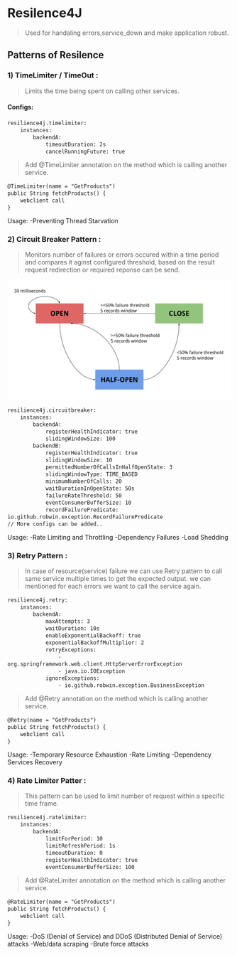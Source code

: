 # Resilence4J
> Used for handaling errors,service_down and make application robust. 

## Patterns of Resilence
### 1) TimeLimiter / TimeOut :
> Limits the time being spent on calling other services.
#### Configs:
```
resilience4j.timelimiter:
    instances:
        backendA:
            timeoutDuration: 2s
            cancelRunningFuture: true
```
> Add @TimeLimiter annotation on the method which is calling another service.
```
@TimeLimiter(name = "GetProducts")
public String fetchProducts() {
    webclient call
}
```
Usage:
-Preventing Thread Starvation

### 2) Circuit Breaker Pattern :
> Monitors number of failures or errors occured within a time period and compares it aginst configured threshold, based on the result request redirection or required reponse can be send. 

![Resilience4J](/resilience4j_flowChart.webp)

```
resilience4j.circuitbreaker:
    instances:
        backendA:
            registerHealthIndicator: true
            slidingWindowSize: 100
        backendB:
            registerHealthIndicator: true
            slidingWindowSize: 10
            permittedNumberOfCallsInHalfOpenState: 3
            slidingWindowType: TIME_BASED
            minimumNumberOfCalls: 20
            waitDurationInOpenState: 50s
            failureRateThreshold: 50
            eventConsumerBufferSize: 10
            recordFailurePredicate: io.github.robwin.exception.RecordFailurePredicate
// More configs can be added..
```
Usage:
-Rate Limiting and Throttling
-Dependency Failures
-Load Shedding

### 3) Retry Pattern : 
> In case of resource(service) failure we can use Retry pattern to call same service multiple times to get the expected output.
> we can mentioned for each errors we want to call the service again.

```
resilience4j.retry:
    instances:
        backendA:
            maxAttempts: 3
            waitDuration: 10s
            enableExponentialBackoff: true
            exponentialBackoffMultiplier: 2
            retryExceptions:
                - org.springframework.web.client.HttpServerErrorException
                - java.io.IOException
            ignoreExceptions:
                - io.github.robwin.exception.BusinessException
```
> Add @Retry annotation on the method which is calling another service.
```
@Retry(name = "GetProducts")
public String fetchProducts() {
    webclient call
}
```
Usage: 
-Temporary Resource Exhaustion
-Rate Limiting
-Dependency Services Recovery

### 4) Rate Limiter Patter :
> This pattern can be used to limit number of request within a specific time frame.
```
resilience4j.ratelimiter:
    instances:
        backendA:
            limitForPeriod: 10
            limitRefreshPeriod: 1s
            timeoutDuration: 0
            registerHealthIndicator: true
            eventConsumerBufferSize: 100
```
> Add @RateLimiter annotation on the method which is calling another service.
```
@RateLimiter(name = "GetProducts")
public String fetchProducts() {
    webclient call
}
```
Usage:
-DoS (Denial of Service) and DDoS (Distributed Denial of Service) attacks
-Web/data scraping
-Brute force attacks
